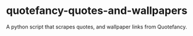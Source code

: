 # quotefancy-quotes-and-wallpapers
A python script that scrapes quotes, and wallpaper links from Quotefancy.
